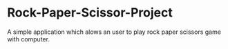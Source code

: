 # Rock-Paper-Scissor-Project
 A simple application which alows an user to play rock paper scissors game with computer.
